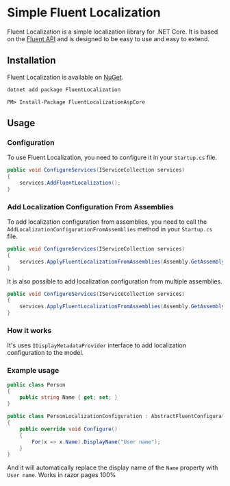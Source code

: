 # Simple Fluent Localization
Fluent Localization is a simple localization library for .NET Core. It is based on the [Fluent API](https://en.wikipedia.org/wiki/Fluent_interface) and is designed to be easy to use and easy to extend.

## Installation
Fluent Localization is available on [NuGet](https://www.nuget.org/packages/FluentLocalization/).
```bash
dotnet add package FluentLocalization
```

```
PM> Install-Package FluentLocalizationAspCore
```

## Usage
### Configuration
To use Fluent Localization, you need to configure it in your `Startup.cs` file.

```csharp
public void ConfigureServices(IServiceCollection services)
{
    services.AddFluentLocalization();
}
```
### Add Localization Configuration From Assemblies
To add localization configuration from assemblies, you need to call the `AddLocalizationConfigurationFromAssemblies` method in your `Startup.cs` file.
```csharp
public void ConfigureServices(IServiceCollection services)
{
    services.ApplyFluentLocalizationFromAssemblies(Assembly.GetAssembly(typeof(Startup)));
}
```
It is also possible to add localization configuration from multiple assemblies.
```csharp
public void ConfigureServices(IServiceCollection services)
{
    services.ApplyFluentLocalizationFromAssemblies(Assembly.GetAssembly(typeof(Startup)), Assembly.GetAssembly(typeof(OtherClass)));
}
```
### How it works
It's uses `IDisplayMetadataProvider` interface to add localization configuration to the model.

### Example usage
```csharp
public class Person 
{
    public string Name { get; set; }
}

public class PersonLocalizationConfiguration : AbstractFluentConfigurationLocalization<Person>
{
    public override void Configure()
    {
        For(x => x.Name).DisplayName("User name");
    }
}
```
And it will automatically replace the display name of the `Name` property with `User name`.
Works in razor pages 100%